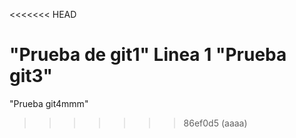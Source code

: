 <<<<<<< HEAD

"Prueba de git1" 
Linea 1
"Prueba git3" 
=======
"Prueba git4mmm"
>>>>>>> 86ef0d5 (aaaa)
